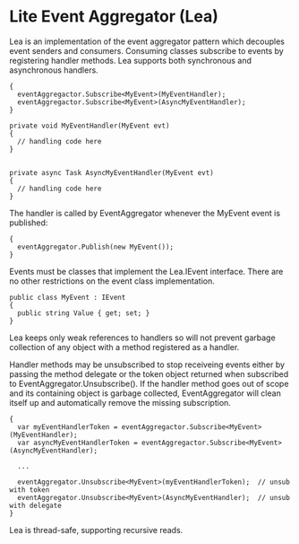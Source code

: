 # Lite Event Aggregator (Lea)
Lea is an implementation of the event aggregator pattern which decouples event senders and consumers.  Consuming classes subscribe to events by registering handler methods.  Lea supports both synchronous and asynchronous handlers.

```
{
  eventAggregactor.Subscribe<MyEvent>(MyEventHandler);
  eventAggregactor.Subscribe<MyEvent>(AsyncMyEventHandler);
}

private void MyEventHandler(MyEvent evt)
{
  // handling code here
}


private async Task AsyncMyEventHandler(MyEvent evt)
{
  // handling code here
}
```

The handler is called by EventAggregator whenever the MyEvent event is published:

```
{
  eventAggregator.Publish(new MyEvent());
}
```

Events must be classes that implement the Lea.IEvent interface.  There are no other restrictions on the event class implementation.

```
public class MyEvent : IEvent
{
  public string Value { get; set; }
}
```

Lea keeps only weak references to handlers so will not prevent garbage collection of any object with a method registered as a handler.

Handler methods may be unsubscribed to stop receiveing events either by passing the method delegate or the token object returned when subscribed to EventAggregator.Unsubscribe().  If the handler method goes out of scope and its containing object is garbage collected, EventAggregator will clean itself up and automatically remove the missing subscription.

```
{
  var myEventHandlerToken = eventAggregactor.Subscribe<MyEvent>(MyEventHandler);
  var asyncMyEventHandlerToken = eventAggregactor.Subscribe<MyEvent>(AsyncMyEventHandler);

  ...

  eventAggregator.Unsubscribe<MyEvent>(myEventHandlerToken);  // unsub with token
  eventAggregator.Unsubscribe<MyEvent>(AsyncMyEventHandler);  // unsub with delegate
}
```

Lea is thread-safe, supporting recursive reads.
